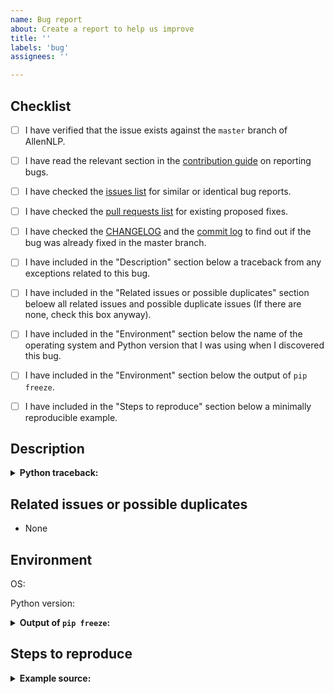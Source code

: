 ```yaml
---
name: Bug report
about: Create a report to help us improve
title: ''
labels: 'bug'
assignees: ''

---
```


<!--
Please fill this template entirely and do not erase any of it.
We reserve the right to close without a response bug reports which are incomplete.

If you have a question rather than a bug, please ask on [Stack Overflow](https://stackoverflow.com/questions/tagged/allennlp) rather than posting an issue here.
-->

## Checklist

<!-- To check an item on the list replace [ ] with [x]. -->

- [ ] I have verified that the issue exists against the `master` branch of AllenNLP.
- [ ] I have read the relevant section in the [contribution guide](https://github.com/allenai/allennlp/blob/master/CONTRIBUTING.md#bug-fixes-and-new-features) on reporting bugs.
- [ ] I have checked the [issues list](https://github.com/allenai/allennlp/issues) for similar or identical bug reports.
- [ ] I have checked the [pull requests list](https://github.com/allenai/allennlp/pulls) for existing proposed fixes.
- [ ] I have checked the [CHANGELOG](https://github.com/allenai/allennlp/blob/master/CHANGELOG.md) and the [commit log](https://github.com/allenai/allennlp/commits/master) to find out if the bug was already fixed in the master branch.
- [ ] I have included in the "Description" section below a traceback from any exceptions related to this bug.
- [ ] I have included in the "Related issues or possible duplicates" section beloew all related issues and possible duplicate issues (If there are none, check this box anyway).
- [ ] I have included in the "Environment" section below the name of the operating system and Python version that I was using when I discovered this bug.
- [ ] I have included in the "Environment" section below the output of `pip freeze`.
- [ ] I have included in the "Steps to reproduce" section below a minimally reproducible example.


## Description

<!-- Please provide a clear and concise description of what the bug is here. -->

<details>
<summary><b>Python traceback:</b></summary>
<p>

<!-- Paste the traceback from any exception (if there was one) in between the next two lines below -->
```
```

</p>
</details>


## Related issues or possible duplicates

- None


## Environment

<!-- Provide the name of operating system below (e.g. OS X, Linux) -->
OS:

<!-- Provide the Python version you were using (e.g. 3.7.1) -->
Python version:

<details>
<summary><b>Output of <code>pip freeze</code>:</b></summary>
<p>

<!-- Paste the output of `pip freeze` in between the next two lines below -->
```
```

</p>
</details>


## Steps to reproduce


<details>
<summary><b>Example source:</b></summary>
<p>

<!-- Add a fully runnable example in between the next two lines below that will reproduce the bug -->
```
```

</p>
</details>
